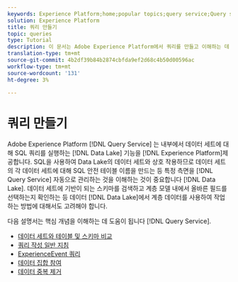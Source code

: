```yaml
---
keywords: Experience Platform;home;popular topics;query service;Query service;create queries;
solution: Experience Platform
title: 쿼리 만들기
topic: queries
type: Tutorial
description: 이 문서는 Adobe Experience Platform에서 쿼리를 만들고 이해하는 데 사용되는 핵심 문서에 연결합니다.
translation-type: tm+mt
source-git-commit: 4b2df39b84b2874cbfda9ef2d68c4b50d00596ac
workflow-type: tm+mt
source-wordcount: '131'
ht-degree: 3%

---
```



# 쿼리 만들기

Adobe Experience Platform [!DNL Query Service] 는 내부에서 데이터 세트에 대해 SQL 쿼리를 실행하는 [!DNL Data Lake] 기능을 [!DNL Experience Platform]제공합니다. SQL을 사용하여 Data Lake의 데이터 세트와 상호 작용하므로 데이터 세트의 각 데이터 세트에 대해 SQL 안전 테이블 이름을 만드는 등 특정 측면을 [!DNL Query Service] 자동으로 관리하는 것을 이해하는 것이 중요합니다 [!DNL Data Lake]. 데이터 세트에 기반이 되는 스키마를 검색하고 계층 모델 내에서 올바른 필드를 선택하는지 확인하는 등 데이터 [!DNL Data Lake]에서 계층 데이터를 사용하여 작업하는 방법에 대해서도 고려해야 합니다.

다음 설명서는 핵심 개념을 이해하는 데 도움이 됩니다 [!DNL Query Service].

- [데이터 세트와 테이블 및 스키마 비교](./datasets-and-tables.md)
- [쿼리 작성 일반 지침](./writing-queries.md)
- [ExperienceEvent 쿼리](./experience-event-queries.md)
- [데이터 집합 참여](./joining-datasets.md)
- [데이터 중복 제거](./deduplication.md)
